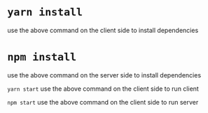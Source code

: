 # ` yarn install `
use the above command on the client side to install dependencies

# `npm install`
use the above command on the server side to install dependencies

`yarn start`
use the above command on the client side to run client

`npm start`
use the above command on the client side to run server